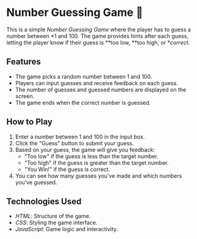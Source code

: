 # Number Guessing Game 🎯

This is a simple *Number Guessing Game* where the player has to guess a number between *1 and 100. The game provides hints after each guess, letting the player know if their guess is **too low, **too high, or **correct*.

## Features
- The game picks a random number between 1 and 100.
- Players can input guesses and receive feedback on each guess.
- The number of guesses and guessed numbers are displayed on the screen.
- The game ends when the correct number is guessed.

## How to Play
1. Enter a number between 1 and 100 in the input box.
2. Click the "Guess" button to submit your guess.
3. Based on your guess, the game will give you feedback:
   - "Too low" if the guess is less than the target number.
   - "Too high" if the guess is greater than the target number.
   - "You Win!" if the guess is correct.
4. You can see how many guesses you’ve made and which numbers you’ve guessed.

## Technologies Used
- *HTML*: Structure of the game.
- *CSS*: Styling the game interface.
- *JavaScript*: Game logic and interactivity.

